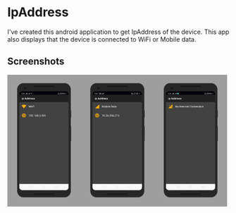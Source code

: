# IpAddress
I've created this android application to get IpAddress of the device. This app also displays that the device is connected to WiFi or Mobile data.

## Screenshots

<img src="./art/screen0.png" width="33%"><img src="./art/screen1.png" width="33%"><img src="./art/screen2.png" width="33%">
